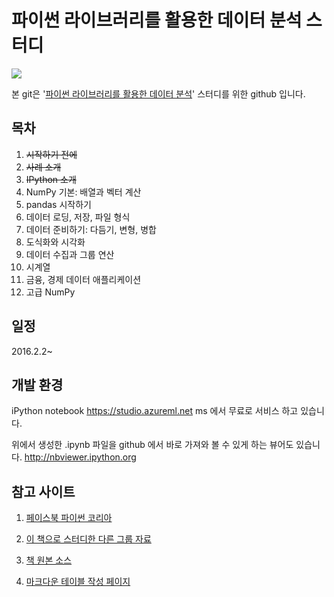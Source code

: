﻿# 파이썬 라이브러리를 활용한 데이터 분석 스터디

![](http://image.hanbit.co.kr/cover/_b_2047.gif)

본 git은 '[파이썬 라이브러리를 활용한 데이터 분석](http://www.hanbit.co.kr/book/look.html?isbn=978-89-6848-047-8)' 스터디를 위한 github 입니다.

## 목차

1. ~~시작하기 전에~~  
2. ~~사례 소개~~  
3. ~~IPython 소개~~  
4. NumPy 기본: 배열과 벡터 계산  
5. pandas 시작하기  
6. 데이터 로딩, 저장, 파일 형식  
7. 데이터 준비하기: 다듬기, 변형, 병합  
8. 도식화와 시각화  
9. 데이터 수집과 그룹 연산  
10. 시계열  
11. 금융, 경제 데이터 애플리케이션  
12. 고급 NumPy  

## 일정

2016.2.2~

## 개발 환경

iPython notebook
<https://studio.azureml.net>
ms 에서 무료로 서비스 하고 있습니다.

위에서 생성한 .ipynb 파일을 github 에서 바로 가져와 볼 수 있게 하는 뷰어도 있습니다.
<http://nbviewer.ipython.org>

## 참고 사이트

1. [페이스북 파이썬 코리아](https://www.facebook.com/groups/pythonkorea/)

2. [이 책으로 스터디한 다른 그룹 자료](https://github.com/re4lfl0w/ipython/tree/master/books/python_data_analysis)

3. [책 원본 소스](https://github.com/pydata/pydata-book)

4. [마크다운 테이블 작성 페이지](http://www.tablesgenerator.com/markdown_tables) 
